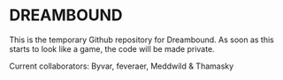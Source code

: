 DREAMBOUND
==========

This is the temporary Github repository for Dreambound.
As soon as this starts to look like a game, the code will be made private.

Current collaborators: Byvar, feveraer, Meddwild & Thamasky
